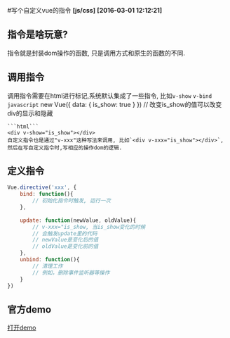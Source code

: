 #写个自定义vue的指令
**[js/css]**   **[2016-03-01 12:12:21]**

## 指令是啥玩意?
指令就是封装dom操作的函数, 只是调用方式和原生的函数的不同. 

## 调用指令
调用指令需要在html进行标记,系统默认集成了一些指令, 比如`v-show` `v-bind`
```javascript```
new Vue({
	data: {
		is_show: true
	}
})
// 改变is_show的值可以改变div的显示和隐藏
```
```html```
<div v-show="is_show"></div>
自定义指令也是通过"v-xxx"这种写法来调用, 比如`<div v-xxx="is_show"></div>`, 然后在写自定义指令时,写相应的操作dom的逻辑.
```

## 定义指令

```javascript
Vue.directive('xxx', {
	bind: function(){
		// 初始化指令时触发, 运行一次
	},
 	
 	update: function(newValue, oldValue){
 		// v-xxx="is_show, 当is_show变化的时候
 		// 会触发update里的代码
 		// newValue是变化后的值
 		// oldValue是变化前的值
 	},
 	unbind: function(){
		// 清理工作
    	// 例如，删除事件监听器等操作
 	}
})
```

## 官方demo
[打开demo](http://v1-cn.vuejs.org/examples/select2.html "demo")
